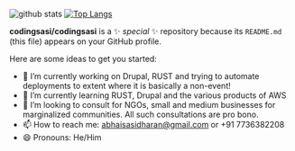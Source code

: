 ![github stats](https://github-readme-stats.vercel.app/api?username=codingsasi&show_icons=true&theme=dark) [![Top Langs](https://github-readme-stats.vercel.app/api/top-langs/?username=codingsasi&layout=compact&theme=dark)](https://github.com/codingsasi)



**codingsasi/codingsasi** is a ✨ _special_ ✨ repository because its `README.md` (this file) appears on your GitHub profile.

Here are some ideas to get you started:

- 🔭 I’m currently working on Drupal, RUST and trying to automate deployments to extent where it is basically a non-event!
- 🌱 I’m currently learning RUST, Drupal and the various products of AWS
- 👯 I’m looking to consult for NGOs, small and medium businesses for marginalized communities. All such consultations are pro bono.
- 📫 How to reach me: abhaisasidharan@gmail.com or +91 7736382208
- 😄 Pronouns: He/Him
